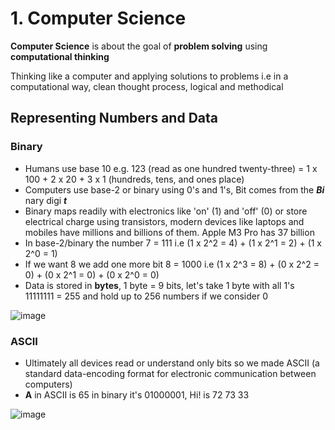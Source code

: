 # 1. Computer Science
**Computer Science** is about the goal of **problem solving** using **computational thinking**

Thinking like a computer and applying solutions to problems i.e in a computational way, clean thought process, logical and methodical

## Representing Numbers and Data



### Binary
- Humans use base 10 e.g. 123 (read as one hundred twenty-three) = 1 x 100 + 2 x 20 + 3 x 1 (hundreds, tens, and ones place)
- Computers use base-2 or binary using 0's and 1's, Bit comes from the _**Bi**_ nary digi _**t**_
- Binary maps readily with electronics like 'on' (1) and 'off' (0) or store electrical charge using transistors, modern devices like laptops and mobiles have millions and billions of them. Apple M3 Pro has 37 billion
- In base-2/binary the number 7 = 111 i.e (1 x 2^2 = 4) + (1 x 2^1 = 2) + (1 x 2^0 = 1)
- If we want 8 we add one more bit 8 = 1000 i.e (1 x 2^3 = 8) + (0 x 2^2 = 0) + (0 x 2^1 = 0) + (0 x 2^0 = 0)
- Data is stored in **bytes**, 1 byte = 9 bits, let's take 1 byte with all 1's 11111111 = 255 and hold up to 256 numbers if we consider 0

![image](https://github.com/user-attachments/assets/c9a11472-c464-4441-995a-891215a31a9e)

### ASCII
- Ultimately all devices read or understand only bits so we made ASCII (a standard data-encoding format for electronic communication between computers)
- **A** in ASCII is 65 in binary it's 01000001, Hi! is 72 73 33

![image](https://github.com/user-attachments/assets/a446a708-450f-4e39-97c7-d2462ddc750e)


